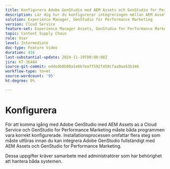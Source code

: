 ```yaml
---
title: Konfigurera Adobe GenStudio med AEM Assets och GenStudio for Performance Marketing
description: Lär dig hur du konfigurerar integreringen mellan AEM Assets och GenStudio for Performance Marketing.
solution: Experience Manager, GenStudio for Performance Marketing
version: Cloud Service
feature-set: Experience Manager Assets, GenStudio for Performance Marketing
topic: Content Supply Chain
role: User
level: Intermediate
doc-type: Feature Video
duration: 416
last-substantial-update: 2024-11-19T00:00:00Z
jira: KT-16484
source-git-commit: edde4b8b98a1e8b7eaff592f458cfaa9aa53b346
workflow-type: tm+mt
source-wordcount: '95'
ht-degree: 0%

---
```



# Konfigurera

För att komma igång med Adobe GenStudio med AEM Assets as a Cloud Service och GenStudio for Performance Marketing måste båda programmen vara korrekt konfigurerade. Installationsprocessen omfattar flera steg som måste utföras innan du kan integrera Adobe GenStudio fullständigt med AEM Assets och GenStudio for Performance Marketing.

Dessa uppgifter kräver samarbete med administratörer som har behörighet att hantera båda systemen.

<!-- CARDS 

* https://experienceleague.adobe.com/en/docs/experience-manager-learn/assets/video-playlists/assets-view
   {title=Set up AEM Assets with Assets view}
* https://experienceleague.adobe.com/en/docs/experience-manager-learn/assets/content-hub/set-up
   {title=Enable AEM Assets Content Hub}
* https://experienceleague.adobe.com/en/docs/genstudio-for-performance-marketing/user-guide/get-started
   {title=Set up GenStudio for Performance Marketing}

-->